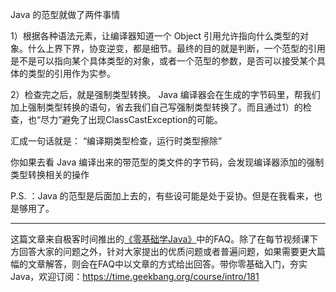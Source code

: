 Java 的范型就做了两件事情

1）根据各种语法元素，让编译器知道一个 Object 引用允许指向什么类型的对象。什么上界下界，协变逆变，都是细节。最终的目的就是判断，一个范型的引用是不是可以指向某个具体类型的对象，或者一个范型的参数，是否可以接受某个具体的类型的引用作为实参。

2）检查完之后，就是强制类型转换。 Java 编译器会在生成的字节码里，帮我们加上强制类型转换的语句，省去我们自己写强制类型转换了。而且通过1）的检查，也“尽力”避免了出现ClassCastException的可能。

汇成一句话就是：
“编译期类型检查，运行时类型擦除”

你如果去看 Java 编译出来的带范型的类文件的字节码，会发现编译器添加的强制类型转换相关的操作

P.S. ：Java 的范型是后面加上去的，有些设可能是处于妥协。但是在我看来，也是够用了。

***

这篇文章来自极客时间推出的[《零基础学Java》](https://time.geekbang.org/course/intro/181)中的FAQ。除了在每节视频课下方回答大家的问题之外，针对大家提出的优质问题或者普遍问题，如果需要更大篇幅的文章解答，则会在FAQ中以文章的方式给出回答。带你零基础入门，夯实Java，欢迎订阅：https://time.geekbang.org/course/intro/181


